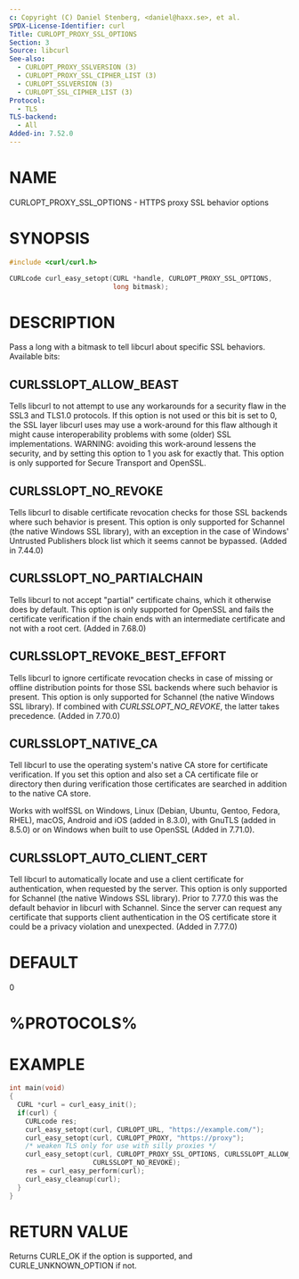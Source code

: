 ```yaml
---
c: Copyright (C) Daniel Stenberg, <daniel@haxx.se>, et al.
SPDX-License-Identifier: curl
Title: CURLOPT_PROXY_SSL_OPTIONS
Section: 3
Source: libcurl
See-also:
  - CURLOPT_PROXY_SSLVERSION (3)
  - CURLOPT_PROXY_SSL_CIPHER_LIST (3)
  - CURLOPT_SSLVERSION (3)
  - CURLOPT_SSL_CIPHER_LIST (3)
Protocol:
  - TLS
TLS-backend:
  - All
Added-in: 7.52.0
---
```


# NAME

CURLOPT_PROXY_SSL_OPTIONS - HTTPS proxy SSL behavior options

# SYNOPSIS

~~~c
#include <curl/curl.h>

CURLcode curl_easy_setopt(CURL *handle, CURLOPT_PROXY_SSL_OPTIONS,
                          long bitmask);
~~~

# DESCRIPTION

Pass a long with a bitmask to tell libcurl about specific SSL
behaviors. Available bits:

## CURLSSLOPT_ALLOW_BEAST

Tells libcurl to not attempt to use any workarounds for a security flaw in the
SSL3 and TLS1.0 protocols. If this option is not used or this bit is set to 0,
the SSL layer libcurl uses may use a work-around for this flaw although it
might cause interoperability problems with some (older) SSL implementations.
WARNING: avoiding this work-around lessens the security, and by setting this
option to 1 you ask for exactly that. This option is only supported for Secure
Transport and OpenSSL.

## CURLSSLOPT_NO_REVOKE

Tells libcurl to disable certificate revocation checks for those SSL backends
where such behavior is present. This option is only supported for Schannel
(the native Windows SSL library), with an exception in the case of Windows'
Untrusted Publishers block list which it seems cannot be bypassed. (Added in
7.44.0)

## CURLSSLOPT_NO_PARTIALCHAIN

Tells libcurl to not accept "partial" certificate chains, which it otherwise
does by default. This option is only supported for OpenSSL and fails the
certificate verification if the chain ends with an intermediate certificate
and not with a root cert. (Added in 7.68.0)

## CURLSSLOPT_REVOKE_BEST_EFFORT

Tells libcurl to ignore certificate revocation checks in case of missing or
offline distribution points for those SSL backends where such behavior is
present. This option is only supported for Schannel (the native Windows SSL
library). If combined with *CURLSSLOPT_NO_REVOKE*, the latter takes
precedence. (Added in 7.70.0)

## CURLSSLOPT_NATIVE_CA

Tell libcurl to use the operating system's native CA store for certificate
verification. If you set this option and also set a CA certificate file or
directory then during verification those certificates are searched in addition
to the native CA store.

Works with wolfSSL on Windows, Linux (Debian, Ubuntu, Gentoo, Fedora, RHEL),
macOS, Android and iOS (added in 8.3.0), with GnuTLS (added in 8.5.0) or on
Windows when built to use OpenSSL (Added in 7.71.0).

## CURLSSLOPT_AUTO_CLIENT_CERT

Tell libcurl to automatically locate and use a client certificate for
authentication, when requested by the server. This option is only supported
for Schannel (the native Windows SSL library). Prior to 7.77.0 this was the
default behavior in libcurl with Schannel. Since the server can request any
certificate that supports client authentication in the OS certificate store it
could be a privacy violation and unexpected.
(Added in 7.77.0)

# DEFAULT

0

# %PROTOCOLS%

# EXAMPLE

~~~c
int main(void)
{
  CURL *curl = curl_easy_init();
  if(curl) {
    CURLcode res;
    curl_easy_setopt(curl, CURLOPT_URL, "https://example.com/");
    curl_easy_setopt(curl, CURLOPT_PROXY, "https://proxy");
    /* weaken TLS only for use with silly proxies */
    curl_easy_setopt(curl, CURLOPT_PROXY_SSL_OPTIONS, CURLSSLOPT_ALLOW_BEAST |
                     CURLSSLOPT_NO_REVOKE);
    res = curl_easy_perform(curl);
    curl_easy_cleanup(curl);
  }
}
~~~

# RETURN VALUE

Returns CURLE_OK if the option is supported, and CURLE_UNKNOWN_OPTION if not.
